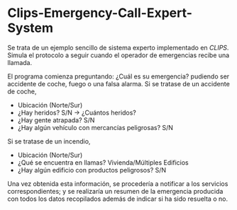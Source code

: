 # Clips-Emergency-Call-Expert-System

Se trata de un ejemplo sencillo de sistema experto implementado en *CLIPS*. Simula el protocolo a seguir cuando el operador de emergencias recibe una llamada.

El programa comienza preguntando: ¿Cuál es su emergencia? pudiendo ser accidente de coche, fuego o una falsa alarma. 
Si se tratase de un accidente de coche, 
- Ubicación (Norte/Sur)
- ¿Hay heridos? S/N -> ¿Cuántos heridos?
- ¿Hay gente atrapada? S/N
- ¿Hay algún vehículo con mercancías peligrosas? S/N

Si se tratase de un incendio,
- Ubicación (Norte/Sur)
- ¿Qué se encuentra en llamas? Vivienda/Múltiples Edificios
- ¿Hay algún edificio con productos peligrosos? S/N

Una vez obtenida esta información, se procedería a notificar a los servicios correspondientes; y se realizaría un resumen de la emergencia producida con todos los datos recopilados además de indicar si ha sido resuelta o no.

